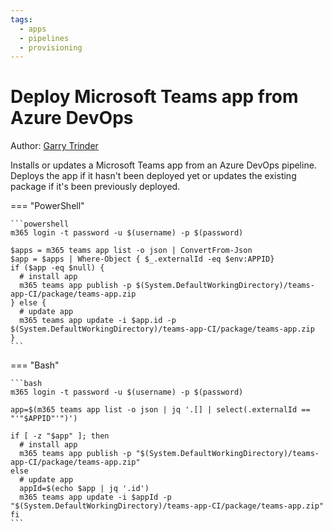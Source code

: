 ```yaml
---
tags:
  - apps
  - pipelines
  - provisioning
---
```


# Deploy Microsoft Teams app from Azure DevOps

Author: [Garry Trinder](https://github.com/garrytrinder)

Installs or updates a Microsoft Teams app from an Azure DevOps pipeline. Deploys the app if it hasn't been deployed yet or updates the existing package if it's been previously deployed.

=== "PowerShell"

    ```powershell
    m365 login -t password -u $(username) -p $(password)

    $apps = m365 teams app list -o json | ConvertFrom-Json
    $app = $apps | Where-Object { $_.externalId -eq $env:APPID}
    if ($app -eq $null) {
      # install app
      m365 teams app publish -p $(System.DefaultWorkingDirectory)/teams-app-CI/package/teams-app.zip
    } else {
      # update app
      m365 teams app update -i $app.id -p $(System.DefaultWorkingDirectory)/teams-app-CI/package/teams-app.zip
    }
    ```

=== "Bash"

    ```bash
    m365 login -t password -u $(username) -p $(password)

    app=$(m365 teams app list -o json | jq '.[] | select(.externalId == "'"$APPID"'")')

    if [ -z "$app" ]; then
      # install app
      m365 teams app publish -p "$(System.DefaultWorkingDirectory)/teams-app-CI/package/teams-app.zip"
    else
      # update app
      appId=$(echo $app | jq '.id')
      m365 teams app update -i $appId -p "$(System.DefaultWorkingDirectory)/teams-app-CI/package/teams-app.zip"
    fi
    ```
